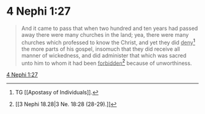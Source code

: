 # 4 Nephi 1:27

> And it came to pass that when two hundred and ten years had passed away there were many churches in the land; yea, there were many churches which professed to know the Christ, and yet they did <u>deny</u>[^a] the more parts of his gospel, insomuch that they did receive all manner of wickedness, and did administer that which was sacred unto him to whom it had been <u>forbidden</u>[^b] because of unworthiness.

[4 Nephi 1:27](https://www.churchofjesuschrist.org/study/scriptures/bofm/4-ne/1?lang=eng&id=p27#p27)


[^a]: TG [[Apostasy of Individuals]].
[^b]: [[3 Nephi 18.28|3 Ne. 18:28 (28-29).]]
